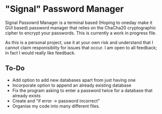 # "Signal" Password Manager

Signal Passowrd Manager is a terminal based (Hoping to oneday make it GUI based) password manager that relies on the ChaCha20 cryptographic cipher to encrypt your passwords. This is currently a work in progress file.

As this is a personal project, use it at your own risk and understand that I cannot claim responisiblity for issues that occur. I am open to all feedback; in fact I would really like feedback.

## To-Do
+ Add option to add new databases apart from just having one
+ Incorporate option to append an already existing database
+ Fix the program asking to enter a password twice for a database that already exists
+ Create and "if error -> password incorrect"
+ Organise my code into many different files. 
